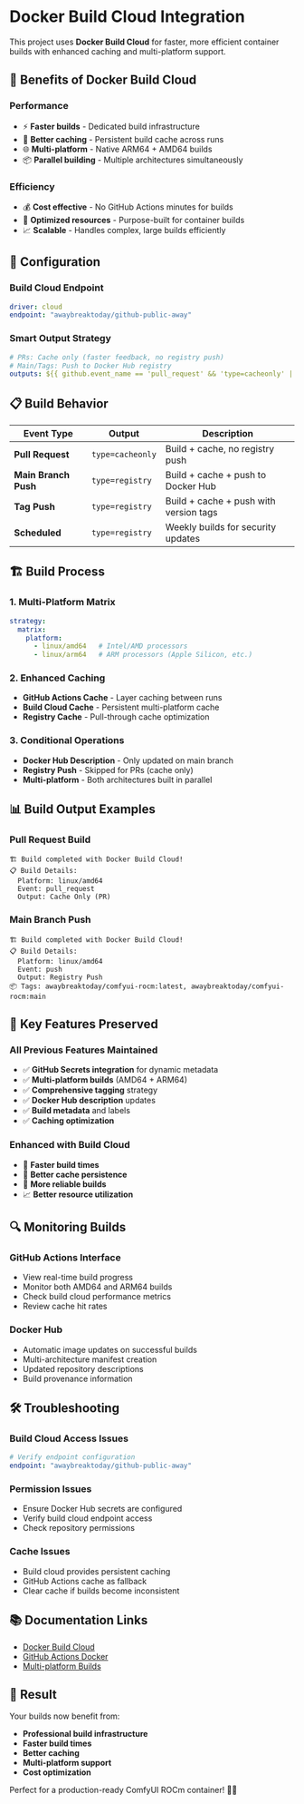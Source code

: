 # Docker Build Cloud Integration

This project uses **Docker Build Cloud** for faster, more efficient container builds with enhanced caching and multi-platform support.

## 🚀 Benefits of Docker Build Cloud

### **Performance**
- ⚡ **Faster builds** - Dedicated build infrastructure
- 🔄 **Better caching** - Persistent build cache across runs
- 🌐 **Multi-platform** - Native ARM64 + AMD64 builds
- 📦 **Parallel building** - Multiple architectures simultaneously

### **Efficiency**
- 💰 **Cost effective** - No GitHub Actions minutes for builds
- 🎯 **Optimized resources** - Purpose-built for container builds
- 📈 **Scalable** - Handles complex, large builds efficiently

## 🔧 Configuration

### **Build Cloud Endpoint**
```yaml
driver: cloud
endpoint: "awaybreaktoday/github-public-away"
```

### **Smart Output Strategy**
```yaml
# PRs: Cache only (faster feedback, no registry push)
# Main/Tags: Push to Docker Hub registry
outputs: ${{ github.event_name == 'pull_request' && 'type=cacheonly' || 'type=registry' }}
```

## 📋 Build Behavior

| Event Type | Output | Description |
|------------|--------|-------------|
| **Pull Request** | `type=cacheonly` | Build + cache, no registry push |
| **Main Branch Push** | `type=registry` | Build + cache + push to Docker Hub |
| **Tag Push** | `type=registry` | Build + cache + push with version tags |
| **Scheduled** | `type=registry` | Weekly builds for security updates |

## 🏗️ Build Process

### **1. Multi-Platform Matrix**
```yaml
strategy:
  matrix:
    platform:
      - linux/amd64   # Intel/AMD processors
      - linux/arm64   # ARM processors (Apple Silicon, etc.)
```

### **2. Enhanced Caching**
- **GitHub Actions Cache** - Layer caching between runs
- **Build Cloud Cache** - Persistent multi-platform cache
- **Registry Cache** - Pull-through cache optimization

### **3. Conditional Operations**
- **Docker Hub Description** - Only updated on main branch
- **Registry Push** - Skipped for PRs (cache only)
- **Multi-platform** - Both architectures built in parallel

## 📊 Build Output Examples

### **Pull Request Build**
```
🏗️ Build completed with Docker Build Cloud!
📋 Build Details:
  Platform: linux/amd64
  Event: pull_request
  Output: Cache Only (PR)
```

### **Main Branch Push**
```
🏗️ Build completed with Docker Build Cloud!
📋 Build Details:
  Platform: linux/amd64
  Event: push
  Output: Registry Push
📦 Tags: awaybreaktoday/comfyui-rocm:latest, awaybreaktoday/comfyui-rocm:main
```

## 🎯 Key Features Preserved

### **All Previous Features Maintained**
- ✅ **GitHub Secrets integration** for dynamic metadata
- ✅ **Multi-platform builds** (AMD64 + ARM64)
- ✅ **Comprehensive tagging** strategy
- ✅ **Docker Hub description** updates
- ✅ **Build metadata** and labels
- ✅ **Caching optimization**

### **Enhanced with Build Cloud**
- 🚀 **Faster build times**
- 💾 **Better cache persistence**
- 🔄 **More reliable builds**
- 📈 **Better resource utilization**

## 🔍 Monitoring Builds

### **GitHub Actions Interface**
- View real-time build progress
- Monitor both AMD64 and ARM64 builds
- Check build cloud performance metrics
- Review cache hit rates

### **Docker Hub**
- Automatic image updates on successful builds
- Multi-architecture manifest creation
- Updated repository descriptions
- Build provenance information

## 🛠️ Troubleshooting

### **Build Cloud Access Issues**
```yaml
# Verify endpoint configuration
endpoint: "awaybreaktoday/github-public-away"
```

### **Permission Issues**
- Ensure Docker Hub secrets are configured
- Verify build cloud endpoint access
- Check repository permissions

### **Cache Issues**
- Build cloud provides persistent caching
- GitHub Actions cache as fallback
- Clear cache if builds become inconsistent

## 📚 Documentation Links

- [Docker Build Cloud](https://docs.docker.com/build/cloud/)
- [GitHub Actions Docker](https://docs.github.com/en/actions/publishing-packages/publishing-docker-images)
- [Multi-platform Builds](https://docs.docker.com/build/building/multi-platform/)

## 🎉 Result

Your builds now benefit from:
- **Professional build infrastructure**
- **Faster build times**
- **Better caching**
- **Multi-platform support**
- **Cost optimization**

Perfect for a production-ready ComfyUI ROCm container! 🐳✨
